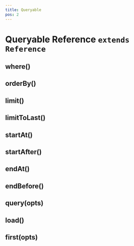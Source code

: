 ```yaml
---
title: Queryable
pos: 2
---
```


# Queryable Reference `extends Reference`

## where()

## orderBy()

## limit()

## limitToLast()

## startAt()

## startAfter()

## endAt()

## endBefore()

## query(opts)

## load()

## first(opts)
